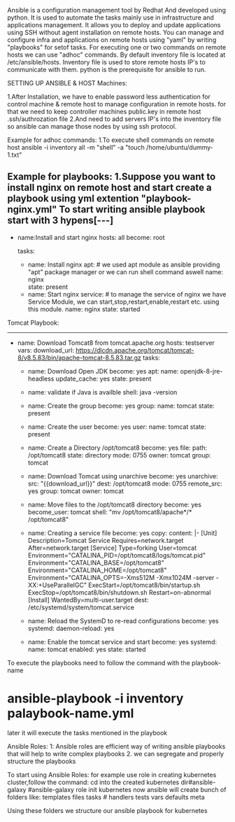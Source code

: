 Ansible is a configuration management tool by Redhat And developed using python.
It is used to automate the tasks mainly use in infrastructure and applications management.
It allows you to deploy and update applications using SSH without agent installation on remote hosts.
You can manage and configure infra and applications on remote hosts using "yaml" by writing "playbooks" for setof tasks.
For executing one or two commands on remote hosts we can use "adhoc" commands.
By default inventory file is located at /etc/ansible/hosts.
Inventory file is used to store remote hosts IP's to communicate with them.
python is the prerequisite for ansible to run.

SETTING UP ANSIBLE & HOST Machines:

1.After Installation, we have to enable password less authentication for control machine & remote host to manage configuration in remote hosts.
for that we need to keep controller machines public.key in remote host .ssh/authrozation file
2.And need to add servers IP's into the inventory file so ansible can manage those nodes by using ssh protocol.

Example for adhoc commands:
1.To execute shell commands on remote host
ansible -i inventory all -m "shell" -a "touch /home/ubuntu/dummy-1.txt"

Example for playbooks:
1.Suppose you want to install nginx on remote host and start
create a playbook using yml extention "playbook-nginx.yml"
To start writing ansible playbook start with 3 hypens[---]
---
- name:Install and start nginx
  hosts: all
  become: root
  
  tasks:
    - name: Install nginx
	  apt:            # we used apt module as ansible providing "apt" package manager or we can run shell command aswell
	    name: nginx  
		state: present
	- name: Start nginx
	  service:               # to manage the service of nginx we have Service Module, we can start,stop,restart,enable,restart etc. using this module.
	     name: nginx
		 state: started
		 
Tomcat Playbook:

---
- name: Download Tomcat8 from tomcat.apache.org
  hosts: testserver
  vars:
    download_url: https://dlcdn.apache.org/tomcat/tomcat-8/v8.5.83/bin/apache-tomcat-8.5.83.tar.gz
  tasks:
   - name: Download Open JDK
     become: yes
     apt:
      name: openjdk-8-jre-headless
      update_cache: yes
      state: present
  
   - name: validate if Java is availble 
     shell: 
      java -version
     
   - name: Create the group
     become: yes
     group: 
      name: tomcat
      state: present
   - name: Create the user
     become: yes
     user:
        name: tomcat
        state: present
   - name: Create a Directory /opt/tomcat8
     become: yes
     file:
       path: /opt/tomcat8
       state: directory
       mode: 0755
       owner: tomcat
       group: tomcat
   - name: Download Tomcat using unarchive
     become: yes
     unarchive:
       src: "{{download_url}}"
       dest: /opt/tomcat8
       mode: 0755
       remote_src: yes
       group: tomcat
       owner: tomcat
    
   - name: Move files to the /opt/tomcat8 directory
     become: yes
     become_user: tomcat
     shell: "mv /opt/tomcat8/apache*/* /opt/tomcat8"
   - name: Creating a service file
     become: yes
     copy: 
      content: |-
        [Unit]
        Description=Tomcat Service
        Requires=network.target
        After=network.target
        [Service]
        Type=forking
        User=tomcat
        Environment="CATALINA_PID=/opt/tomcat8/logs/tomcat.pid"
        Environment="CATALINA_BASE=/opt/tomcat8"
        Environment="CATALINA_HOME=/opt/tomcat8"
        Environment="CATALINA_OPTS=-Xms512M -Xmx1024M -server -XX:+UseParallelGC"
        ExecStart=/opt/tomcat8/bin/startup.sh
        ExecStop=/opt/tomcat8/bin/shutdown.sh
        Restart=on-abnormal
        [Install]
        WantedBy=multi-user.target
      dest: /etc/systemd/system/tomcat.service
   - name: Reload the SystemD to re-read configurations
     become: yes
     systemd:
        daemon-reload: yes
   - name: Enable the tomcat service and start
     become: yes
     systemd:
        name: tomcat
        enabled: yes
        state: started
		
To execute the playbooks need to follow the command with the playbook-name
# ansible-playbook -i inventory palaybook-name.yml
later it will execute the tasks mentioned in the playbook

Ansible Roles:
1: Ansible roles are efficient way of writing ansible playbooks that will help to write complex playbooks
2. we can segregate and properly structure the playbooks

To start using Ansible Roles: for example use role in creating kubernetes cluster,follow the command:
cd into the created kubernetes dir#ansible-galaxy
#ansible-galaxy role init kubernetes
now ansible will create bunch of folders like:
templates
files
tasks   #
handlers
tests
vars
defaults
meta

Using these folders we structure our ansible playbook for kubernetes


